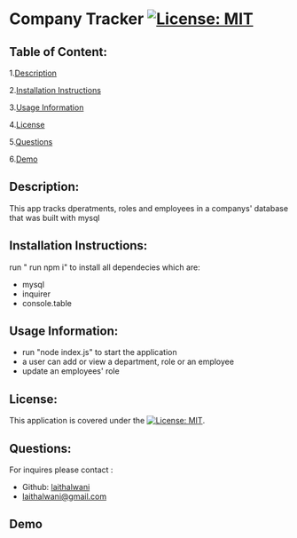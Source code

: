 # Company Tracker           [![License: MIT](https://img.shields.io/badge/License-MIT-yellow.svg)](https://opensource.org/licenses/MIT) 

## Table of Content:
1.[Description](#Description)

2.[Installation Instructions](#Installation-Instructions)

3.[Usage Information](#Usage-Information)

4.[License](#License)

5.[Questions](#Questions)

6.[Demo](#Demo)


## Description:
This app tracks dperatments, roles and employees in a companys' database that was built with mysql

## Installation Instructions:
run " run npm i" to install all dependecies which are:
* mysql
* inquirer
* console.table

## Usage Information:
* run "node index.js" to start the application 
* a user can add or view a department, role or  an employee 
* update an employees' role

## License:
This application is covered under the [![License: MIT](https://img.shields.io/badge/License-MIT-yellow.svg)](https://opensource.org/licenses/MIT).    

## Questions:
For inquires please contact :
* Github: [laithalwani](https://github.com/laithalwani)
* laithalwani@gmail.com

## Demo